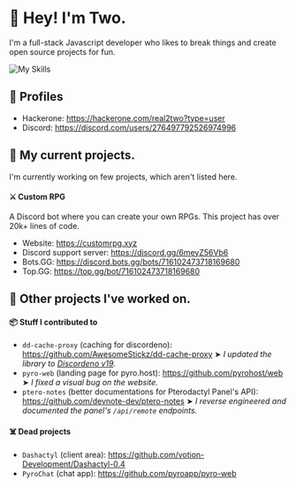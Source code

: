 # 👋 Hey! I'm Two.

I'm a full-stack Javascript developer who likes to break things and create open source projects for fun.

![My Skills](https://skillicons.dev/icons?i=ts,js,mysql,mongodb,postgres)

## 👥 Profiles

- Hackerone: https://hackerone.com/real2two?type=user
- Discord: https://discord.com/users/276497792526974996

## 📌 My current projects.

I'm currently working on few projects, which aren't listed here.

#### ⚔️ Custom RPG

A Discord bot where you can create your own RPGs. This project has over 20k+ lines of code.

- Website: https://customrpg.xyz
- Discord support server: https://discord.gg/6meyZ56Vb6
- Bots.GG: https://discord.bots.gg/bots/716102473718169680
- Top.GG: https://top.gg/bot/716102473718169680

## 📂 Other projects I've worked on.

#### 📦 Stuff I contributed to

- `dd-cache-proxy` (caching for discordeno): https://github.com/AwesomeStickz/dd-cache-proxy ➤ _I updated the library to [Discordeno v19](https://discordeno.js.org/)._
- `pyro-web` (landing page for pyro.host): https://github.com/pyrohost/web ➤ _I fixed a visual bug on the website._
- `ptero-notes` (better documentations for Pterodactyl Panel's API): https://github.com/devnote-dev/ptero-notes ➤ _I reverse engineered and documented the panel's `/api/remote` endpoints._

#### ☠️ Dead projects

- `Dashactyl` (client area): https://github.com/votion-Development/Dashactyl-0.4
- `PyroChat` (chat app): https://github.com/pyroapp/pyro-web
